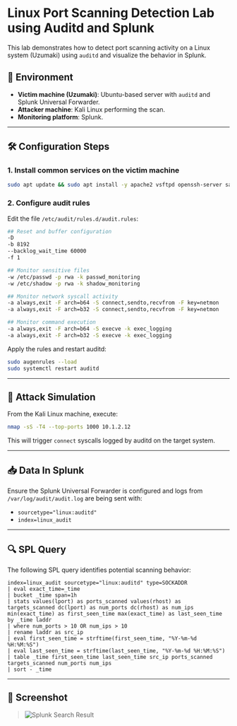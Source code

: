 # Linux Port Scanning Detection Lab using Auditd and Splunk

This lab demonstrates how to detect port scanning activity on a Linux system (Uzumaki) using `auditd` and visualize the behavior in Splunk.

## 🧱 Environment

- **Victim machine (Uzumaki)**: Ubuntu-based server with `auditd` and Splunk Universal Forwarder.
- **Attacker machine**: Kali Linux performing the scan.
- **Monitoring platform**: Splunk.

---

## 🛠️ Configuration Steps

### 1. Install common services on the victim machine
```bash
sudo apt update && sudo apt install -y apache2 vsftpd openssh-server samba nfs-kernel-server
```

### 2. Configure audit rules

Edit the file `/etc/audit/rules.d/audit.rules`:
```bash
## Reset and buffer configuration
-D
-b 8192
--backlog_wait_time 60000
-f 1

## Monitor sensitive files
-w /etc/passwd -p rwa -k passwd_monitoring
-w /etc/shadow -p rwa -k shadow_monitoring

## Monitor network syscall activity
-a always,exit -F arch=b64 -S connect,sendto,recvfrom -F key=netmon
-a always,exit -F arch=b32 -S connect,sendto,recvfrom -F key=netmon

## Monitor command execution
-a always,exit -F arch=b64 -S execve -k exec_logging
-a always,exit -F arch=b32 -S execve -k exec_logging
```

Apply the rules and restart auditd:
```bash
sudo augenrules --load
sudo systemctl restart auditd
```

---

## 🔎 Attack Simulation

From the Kali Linux machine, execute:
```bash
nmap -sS -T4 --top-ports 1000 10.1.2.12
```

This will trigger `connect` syscalls logged by auditd on the target system.

---

## 📥 Data In Splunk

Ensure the Splunk Universal Forwarder is configured and logs from `/var/log/audit/audit.log` are being sent with:

- `sourcetype="linux:auditd"`
- `index=linux_audit`

---

## 🔍 SPL Query

The following SPL query identifies potential scanning behavior:
```spl
index=linux_audit sourcetype="linux:auditd" type=SOCKADDR
| eval exact_time=_time
| bucket _time span=1h
| stats values(lport) as ports_scanned values(rhost) as targets_scanned dc(lport) as num_ports dc(rhost) as num_ips min(exact_time) as first_seen_time max(exact_time) as last_seen_time by _time laddr
| where num_ports > 10 OR num_ips > 10
| rename laddr as src_ip
| eval first_seen_time = strftime(first_seen_time, "%Y-%m-%d %H:%M:%S")
| eval last_seen_time = strftime(last_seen_time, "%Y-%m-%d %H:%M:%S")
| table _time first_seen_time last_seen_time src_ip ports_scanned targets_scanned num_ports num_ips
| sort - _time
```

---



## 📸 Screenshot

> ![Splunk Search Result](./screenshots/splunk_search.png)

